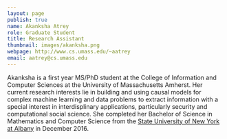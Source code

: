 ```yaml
---
layout: page
publish: true
name: Akanksha Atrey
role: Graduate Student
title: Research Assistant
thumbnail: images/akanksha.png
webpage: http://www.cs.umass.edu/~aatrey
email: aatrey@cs.umass.edu
---
```


Akanksha is a first year MS/PhD student at the College of Information and Computer Sciences at the University of Massachusetts Amherst. Her current research interests lie in building and using causal models for complex machine learning and data problems to extract information with a special interest in interdisplinary applications, particularly security and computational social science. She completed her Bachelor of Science in Mathematics and Computer Science from the [State University of New York at Albany](https://www.albany.edu/) in December 2016.
